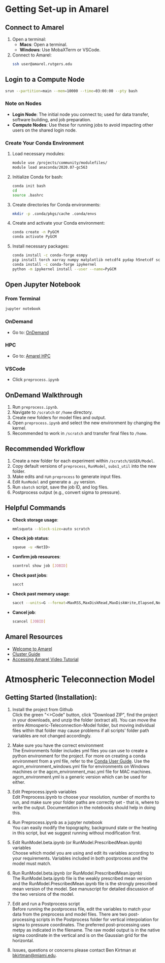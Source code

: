 # Getting Set-up in Amarel

## Connect to Amarel
1. Open a terminal:
    - **Macs**: Open a terminal.
    - **Windows**: Use MobaXTerm or VSCode.
2. Connect to Amarel:
    ```bash
    ssh user@amarel.rutgers.edu
    ```

## Login to a Compute Node
```bash
srun --partition=main --mem=10000 --time=03:00:00 --pty bash
```

### Note on Nodes
- **Login Node**: The initial node you connect to; used for data transfer, software building, and job preparation.
- **Compute Nodes**: Use these for running jobs to avoid impacting other users on the shared login node.

### Create Your Conda Environment
1. Load necessary modules:
    ```bash
    module use /projects/community/modulefiles/
    module load anaconda/2020.07-gc563
    ```
2. Initialize Conda for bash:
    ```bash
    conda init bash
    cd
    source .bashrc
    ```
3. Create directories for Conda environments:
    ```bash
    mkdir -p .conda/pkgs/cache .conda/envs
    ```
4. Create and activate your Conda environment:
    ```bash
    conda create -n PyGCM
    conda activate PyGCM
    ```
5. Install necessary packages:
    ```bash
    conda install -c conda-forge esmpy
    pip install torch xarray numpy matplotlib netcdf4 pydap h5netcdf scipy xesmf dask cartopy pandas dask[distributed] torch_harmonics metpy
    conda install -c conda-forge ipykernel
    python -m ipykernel install --user --name=PyGCM
    ```

## Open Jupyter Notebook
### From Terminal
```bash
jupyter notebook
```
### OnDemand
- Go to: [OnDemand](https://ondemand.hpc.rutgers.edu/)

### HPC
- Go to: [Amarel HPC](https://amarel.hpc.rutgers.edu:3443/)

### VSCode
- Click `preprocess.ipynb`

## OnDemand Walkthrough
1. Run `preprocess.ipynb`.
2. Navigate to `/scratch` or `/home` directory.
3. Create new folders for model files and output.
4. Open `preprocess.ipynb` and select the new environment by changing the kernel.
5. Recommended to work in `/scratch` and transfer final files to `/home`.

## Recommended Workflow
1. Create a new folder for each experiment within `/scratch/$USER/Model`.
2. Copy default versions of `preprocess`, `RunModel`, `subs1_util` into the new folder.
3. Make edits and run `preprocess` to generate input files.
4. Edit `RunModel` and generate a `.py` version.
5. Run `sbatch` script, save the job ID, and log files.
6. Postprocess output (e.g., convert sigma to pressure).

## Helpful Commands
- **Check storage usage**: 
    ```bash
    mmlsquota --block-size=auto scratch
    ```
- **Check job status**: 
    ```bash
    squeue -u <NetID>
    ```
- **Confirm job resources**: 
    ```bash
    scontrol show job [JOBID]
    ```
- **Check past jobs**: 
    ```bash
    sacct
    ```
- **Check past memory usage**: 
    ```bash
    sacct --units=G --format=MaxRSS,MaxDiskRead,MaxDiskWrite,Elapsed,NodeList -j [JOBID]
    ```
- **Cancel job**: 
    ```bash
    scancel [JOBID]
    ```

## Amarel Resources
- [Welcome to Amarel](https://sites.google.com/view/cluster-user-guide/amarel/welcome)
- [Cluster Guide](https://sites.google.com/view/cluster-user-guide#h.q5kh60n6t6zy)
- [Accessing Amarel Video Tutorial](https://rutgers.mediaspace.kaltura.com/channel/OARC-Intro-to-the-Amarel-Cluster)

# Atmospheric Teleconnection Model

## Getting Started (Installation):

1) Install the project from Github  
Click the green "<>Code" button, click "Download ZIP", find the project in your downloads, and unzip the folder (extract all). You can move the entire Atmosperic-Teleconnection-Model folder, but moving individual files within that folder may cause problems if all scripts' folder path variables are not changed accordingly.

2) Make sure you have the correct environment  
The Environments folder includes yml files you can use to create a python environment for the project. For more on creating a conda environment from a yml file, refer to the [Conda User Guide](https://conda.io/projects/conda/en/latest/user-guide/tasks/manage-environments.html#creating-an-environment-from-an-environment-yml-file). Use the agcm_environment_windows.yml file for environments on Windows machines or the agcm_environment_mac.yml file for MAC machines. agcm_environment.yml is a generic version which can be used for either.

3) Edit Preprocess.ipynb variables  
Edit Preprocess.ipynb to choose your resolution, number of months to run, and make sure your folder paths are correctly set - that is, where to write the output. Documentation in the notebooks should help in doing this.

4) Run Preprocess.ipynb as a jupyter notebook  
You can easily modify the topography, background state or the heating in this script, but we suggest running without modification first.

5) Edit RunModel.beta.ipynb (or RunModel.PrescribedMean.ipynb) variables  
Choose which model you are using and edit its variables according to your requirements. Variables included in both postprocess and the model must match.

6) Run RunModel.beta.ipynb (or RunModel.PrescribedMean.ipynb)  
The RunModel.beta.ipynb file is the weakly prescribed mean version and the RunModel.PrescribedMean.ipynb file is the strongly prescribed mean version of the model. See manuscript for detailed discussion of the two versions of the model.

7) Edit and run a Postprocess script  
Before running the postprocess file, edit the variables to match your data from the preprocess and model files. There are two post-processing scripts in the Postprocess folder for vertical interpolation for sigma to pressure coordinates. The preferred post-processing uses metpy as indicated in the filename. The raw model output is in the native sigma coordinate in the vertical and is on the Gaussian grid for the horizontal.

8) Issues, questions or concerns please contact Ben Kirtman at bkirtman@miami.edu.


